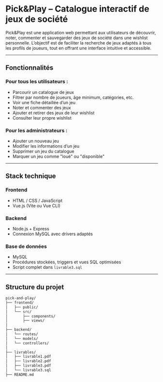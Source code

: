 # Pick&Play – Catalogue interactif de jeux de société

Pick&Play est une application web permettant aux utilisateurs de découvrir, noter, commenter et sauvegarder des jeux de société dans une wishlist personnelle. L’objectif est de faciliter la recherche de jeux adaptés à tous les profils de joueurs, tout en offrant une interface intuitive et accessible.

---

##  Fonctionnalités

### Pour tous les utilisateurs :
-  Parcourir un catalogue de jeux
-  Filtrer par nombre de joueurs, âge minimum, catégories, etc.
-  Voir une fiche détaillée d’un jeu
-  Noter et commenter des jeux
-  Ajouter et retirer des jeux de leur wishlist
-  Consulter leur propre wishlist

### Pour les administrateurs :
-  Ajouter un nouveau jeu
-  Modifier les informations d’un jeu
-  Supprimer un jeu du catalogue
-  Marquer un jeu comme "loué" ou "disponible"

---

##  Stack technique

### Frontend
- HTML / CSS / JavaScript
- Vue.js (Vite ou Vue CLI)

### Backend
- Node.js + Express 
- Connexion MySQL avec drivers adaptés

### Base de données
- MySQL
- Procédures stockées, triggers et vues SQL optimisées
- Script complet dans `livrable3.sql`

---

##  Structure du projet

```bash
pick-and-play/
├── frontend/
│   ├── public/
│   └── src/
│       ├── components/
│       ├── views/
│      
├── backend/
│   └── routes/
│   └── models/
│   └── controllers/
│   
├── livrables/
│   ├── livrable1.pdf
│   ├── livrable2.pdf
│   ├── livrable3.pdf
│   └── livrable3.sql
├── README.md














